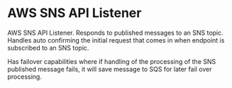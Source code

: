 # AWS SNS API Listener
AWS SNS API Listener. Responds to published messages to an SNS topic. Handles auto confirming the initial request that comes in when endpoint is subscribed to an SNS topic.

Has failover capabilities where if handling of the processing of the SNS published message fails, it will save message to SQS for later fail over processing.
